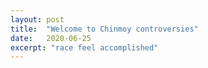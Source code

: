 ```yaml
---
layout: post
title:  "Welcome to Chinmoy controversies"
date:   2020-06-25
excerpt: "race feel accomplished"
---
```


